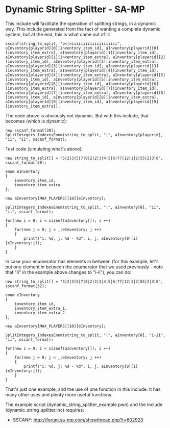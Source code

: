 # Dynamic String Splitter - SA-MP

This include will facilitate the operation of splitting strings, in a dynamic way. This include generated from the fact of wanting a complete dynamic system, but at the end, this is what came out of it:

	sscanf(string_to_split, "p<|>iiiiiiiiiiiiiiiiiiii", aInventory[playerid][0][inventory_item_id], aInventory[playerid][0][inventory_item_extra], aInventory[playerid][1][inventory_item_id], aInventory[playerid][1][inventory_item_extra], aInventory[playerid][2][inventory_item_id], aInventory[playerid][2][inventory_item_extra], aInventory[playerid][3][inventory_item_id], aInventory[playerid][3][inventory_item_extra], aInventory[playerid][4][inventory_item_id], aInventory[playerid][4][inventory_item_extra], aInventory[playerid][5][inventory_item_id], aInventory[playerid][5][inventory_item_extra], aInventory[playerid][6][inventory_item_id], aInventory[playerid][6][inventory_item_extra], aInventory[playerid][7][inventory_item_id], aInventory[playerid][7][inventory_item_extra], aInventory[playerid][8][inventory_item_id], aInventory[playerid][8][inventory_item_extra], aInventory[playerid][9][inventory_item_id], aInventory[playerid][9][inventory_item_extra]);

The code above is obviously not dynamic. But with this include, that becomes (which is dynamic):

	new sscanf_format[30];
	SplitIntegers_IndexesEnum(string_to_split, "|", aInventory[playerid], "ii", "ii", sscanf_format);

Test code (simulating what's above):

	new string_to_split[] = "5|2|3|5|7|8|2|2|3|4|5|6|77|12|1|2|55|2|3|8", sscanf_format[30];

	enum eInventory
	{
		inventory_item_id,
		inventory_item_extra
	};

	new aInventory[MAX_PLAYERS][10][eInventory];

	SplitIntegers_IndexesEnum(string_to_split, "|", aInventory[0], "ii", "ii", sscanf_format);

	for(new i = 0; i < sizeof(aInventory[]); i ++)
	{
		for(new j = 0; j < _:eInventory; j ++)
		{
			printf("i: %d, j: %d - %d", i, j, aInventory[0][i][eInventory:j]);
		}
	}

In case your enumerator has elements in between (for this example, let's put one element in between the enumerator that we used previously - note that "ii" in the example above changes to "i-ii"), you can do:

	new string_to_split[] = "5|2|3|5|7|8|2|2|3|4|5|6|77|12|1|2|55|2|3|8", sscanf_format[32];

	enum eInventory
	{
		inventory_item_id,
		inventory_item_extra_1,
		inventory_item_extra_2
	};

	new aInventory[MAX_PLAYERS][10][eInventory];

	SplitIntegers_IndexesEnum(string_to_split, "|", aInventory[0], "i-ii", "ii", sscanf_format);

	for(new i = 0; i < sizeof(aInventory[]); i ++)
	{
		for(new j = 0; j < _:eInventory; j ++)
		{
			printf("i: %d, j: %d - %d", i, j, aInventory[0][i][eInventory:j]);
		}
	}

That's just one example, and the use of one function in this include. It has many other uses and plenty more useful functions.

The example script (dynamic_string_splitter_example.pwn) and the include (dynamic_string_splitter.inc) requires:
* SSCANF: http://forum.sa-mp.com/showthread.php?t=602923
